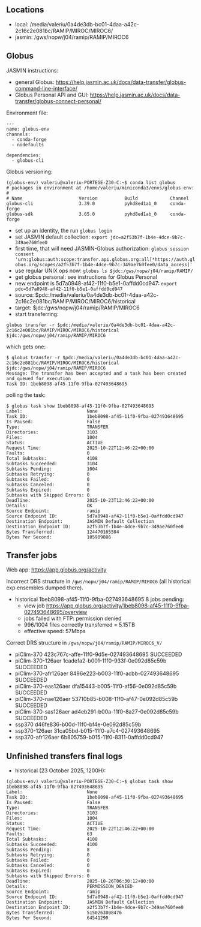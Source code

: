 ## Locations

- local: /media/valeriu/0a4de3db-bc01-4daa-a42c-2c16c2e081bc/RAMIP/MIROC/MIROC6/
- jasmin: /gws/nopw/j04/ramip/RAMIP/MIROC6

## Globus

JASMIN instructions:
- general Globus: <https://help.jasmin.ac.uk/docs/data-transfer/globus-command-line-interface/>
- Globus Personal API and GUI: <https://help.jasmin.ac.uk/docs/data-transfer/globus-connect-personal/> 

Environment file:

```
---
name: globus-env
channels:
  - conda-forge
  - nodefaults

dependencies:
  - globus-cli
```

Globus versioning:

```
(globus-env) valeriu@valeriu-PORTEGE-Z30-C:~$ conda list globus
# packages in environment at /home/valeriu/miniconda3/envs/globus-env:
#
# Name                     Version          Build            Channel
globus-cli                 3.39.0           pyhd8ed1ab_0     conda-forge
globus-sdk                 3.65.0           pyhd8ed1ab_0     conda-forge
```

- set up an identity, the run `globus login`
- set JASMIN default collection: `export jdc=a2f53b7f-1b4e-4dce-9b7c-349ae760fee0`
- first time, that will need JASMIN-Globus authorization: `globus session consent 'urn:globus:auth:scope:transfer.api.globus.org:all[*https://auth.globus.org/scopes/a2f53b7f-1b4e-4dce-9b7c-349ae760fee0/data_access]'`
- use regular UNIX ops now: `globus ls $jdc:/gws/nopw/j04/ramip/RAMIP/`
- get globus personal: see instructions for Globus Personal
- new endpoint is 5d7a0948-af42-11f0-b5e1-0affdd0cd947: `export pdc=5d7a0948-af42-11f0-b5e1-0affdd0cd947`
- source: $pdc:/media/valeriu/0a4de3db-bc01-4daa-a42c-2c16c2e081bc/RAMIP/MIROC/MIROC6/historical
- target: $jdc:/gws/nopw/j04/ramip/RAMIP/MIROC6
- start transferring:

```
globus transfer -r $pdc:/media/valeriu/0a4de3db-bc01-4daa-a42c-2c16c2e081bc/RAMIP/MIROC/MIROC6/historical $jdc:/gws/nopw/j04/ramip/RAMIP/MIROC6
```

which gets one:

```
$ globus transfer -r $pdc:/media/valeriu/0a4de3db-bc01-4daa-a42c-2c16c2e081bc/RAMIP/MIROC/MIROC6/historical $jdc:/gws/nopw/j04/ramip/RAMIP/MIROC6
Message: The transfer has been accepted and a task has been created and queued for execution
Task ID: 1beb8098-af45-11f0-9fba-027493648695
```

polling the task:

```
$ globus task show 1beb8098-af45-11f0-9fba-027493648695
Label:                        None
Task ID:                      1beb8098-af45-11f0-9fba-027493648695
Is Paused:                    False
Type:                         TRANSFER
Directories:                  3103
Files:                        1004
Status:                       ACTIVE
Request Time:                 2025-10-22T12:46:22+00:00
Faults:                       0
Total Subtasks:               4108
Subtasks Succeeded:           3104
Subtasks Pending:             1004
Subtasks Retrying:            0
Subtasks Failed:              0
Subtasks Canceled:            0
Subtasks Expired:             0
Subtasks with Skipped Errors: 0
Deadline:                     2025-10-23T12:46:22+00:00
Details:                      OK
Source Endpoint:              ramip
Source Endpoint ID:           5d7a0948-af42-11f0-b5e1-0affdd0cd947
Destination Endpoint:         JASMIN Default Collection
Destination Endpoint ID:      a2f53b7f-1b4e-4dce-9b7c-349ae760fee0
Bytes Transferred:            124470165504
Bytes Per Second:             105909886
```

## Transfer jobs

Web app: <https://app.globus.org/activity>

Incorrect DRS structure in `/gws/nopw/j04/ramip/RAMIP/MIROC6` (all historical exp ensembles dumped there).

- historical 1beb8098-af45-11f0-9fba-027493648695 8 jobs pending:
  - view job <https://app.globus.org/activity/1beb8098-af45-11f0-9fba-027493648695/overview>
  - jobs failed with FTP: permission denied
  - 996/1004 files correctly transferred = 5.15TB
  - effective speed: 57Mbps

Correct DRS structure in `/gws/nopw/j04/ramip/RAMIP/MIROC6_V/`

- piClim-370           423c767c-affe-11f0-9d5e-027493648695 SUCCEEDED
- piClim-370-126aer    1cadefa2-b001-11f0-933f-0e092d85c59b SUCCEEDED
- piClim-370-afr126aer 8496e223-b003-11f0-acbb-027493648695 SUCCEEDED
- piClim-370-eas126aer dfa15443-b005-11f0-af56-0e092d85c59b SUCCEEDED
- piClim-370-nae126aer 53710b85-b008-11f0-af47-0e092d85c59b SUCCEEDED
- piClim-370-sas126aer ad4eb291-b00a-11f0-8a27-0e092d85c59b SUCCEEDED
- ssp370               d46fe836-b00d-11f0-bf4e-0e092d85c59b
- ssp370-126aer        31ca05bd-b015-11f0-a7c4-027493648695
- ssp370-afr126aer     6b805759-b015-11f0-8311-0affdd0cd947

## Unfinished transfers final logs

- historical (23 October 2025, 1200H):
```
(globus-env) valeriu@valeriu-PORTEGE-Z30-C:~$ globus task show 1beb8098-af45-11f0-9fba-027493648695
Label:                        None
Task ID:                      1beb8098-af45-11f0-9fba-027493648695
Is Paused:                    False
Type:                         TRANSFER
Directories:                  3103
Files:                        1004
Status:                       ACTIVE
Request Time:                 2025-10-22T12:46:22+00:00
Faults:                       63
Total Subtasks:               4108
Subtasks Succeeded:           4100
Subtasks Pending:             8
Subtasks Retrying:            0
Subtasks Failed:              0
Subtasks Canceled:            0
Subtasks Expired:             0
Subtasks with Skipped Errors: 0
Deadline:                     2025-10-26T06:30:12+00:00
Details:                      PERMISSION_DENIED
Source Endpoint:              ramip
Source Endpoint ID:           5d7a0948-af42-11f0-b5e1-0affdd0cd947
Destination Endpoint:         JASMIN Default Collection
Destination Endpoint ID:      a2f53b7f-1b4e-4dce-9b7c-349ae760fee0
Bytes Transferred:            5150263808476
Bytes Per Second:             64541290
```
